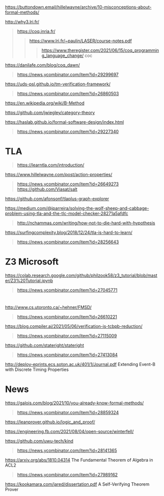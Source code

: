 https://buttondown.email/hillelwayne/archive/10-misconceptions-about-formal-methods/

http://why3.lri.fr/

> https://coq.inria.fr/
> > https://www.lri.fr/~paulin/LASER/course-notes.pdf
> > > https://www.theregister.com/2021/06/15/coq_programming_language_change/ coc

https://danilafe.com/blog/coq_dawn/
> https://news.ycombinator.com/item?id=29299697

https://uds-psl.github.io/tm-verification-framework/
> https://news.ycombinator.com/item?id=26860503

https://en.wikipedia.org/wiki/B-Method

https://github.com/jwiegley/category-theory

https://haslab.github.io/formal-software-design/index.html
> https://news.ycombinator.com/item?id=29227340

# TLA
> https://learntla.com/introduction/

https://www.hillelwayne.com/post/action-properties/
> https://news.ycombinator.com/item?id=26649273
  > https://github.com/Viasat/salt

https://github.com/afonsonf/tlaplus-graph-explorer

https://medium.com/@jparreira/solving-the-wolf-sheep-and-cabbage-problem-using-tla-and-the-tlc-model-checker-28271a5afdfc
> http://nchammas.com/writing/how-not-to-die-hard-with-hypothesis

https://surfingcomplexity.blog/2018/12/24/tla-is-hard-to-learn/
> https://news.ycombinator.com/item?id=28256643

# Z3 Microsoft
https://colab.research.google.com/github/philzook58/z3_tutorial/blob/master/Z3%20Tutorial.ipynb
> https://news.ycombinator.com/item?id=27045771

# 
http://www.cs.utoronto.ca/~hehner/FMSD/
> https://news.ycombinator.com/item?id=26610221

https://blog.compiler.ai/2021/05/06/verification-is-tcbpb-reduction/
> https://news.ycombinator.com/item?id=27115009

https://github.com/stateright/stateright
> https://news.ycombinator.com/item?id=27413084

http://deploy-eprints.ecs.soton.ac.uk/401/1/Journal.pdf Extending Event-B with Discrete Timing Properties

# News
https://galois.com/blog/2021/10/you-already-know-formal-methods/
> https://news.ycombinator.com/item?id=28859324

https://leanprover.github.io/logic_and_proof/

https://engineering.fb.com/2021/08/04/open-source/winterfell/

https://github.com/uwu-tech/kind
> https://news.ycombinator.com/item?id=28141365

https://arxiv.org/abs/1810.04314 The Fundamental Theorem of Algebra in ACL2
> https://news.ycombinator.com/item?id=27989162

https://kookamara.com/jared/dissertation.pdf A Self-Verifying Theorem Prover